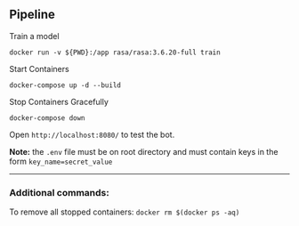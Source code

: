 ## Pipeline
Train a model
```
docker run -v ${PWD}:/app rasa/rasa:3.6.20-full train
```
Start Containers
```
docker-compose up -d --build
```
Stop Containers Gracefully
```
docker-compose down
```
Open ```http://localhost:8080/``` to test the bot.

**Note:** the `.env` file must be on root directory and must contain keys in the form `key_name=secret_value`

---
### Additional commands:
To remove all stopped containers: ```docker rm $(docker ps -aq)```
